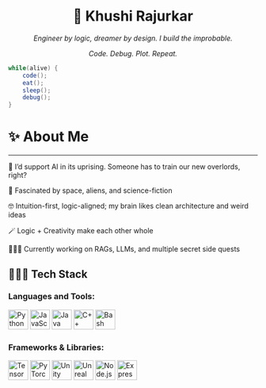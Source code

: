<h1 align="center">🦊 Khushi Rajurkar</h1>
<p align="center"><i>Engineer by logic, dreamer by design. I build the improbable.</i></p>
<p align="center"><i>Code. Debug. Plot. Repeat.</i></p>

```java
while(alive) {
    code();
    eat();
    sleep();
    debug();
}
```
# ✨ About Me
---
🤖 I’d support AI in its uprising. Someone has to train our new overlords, right?

🌌 Fascinated by space, aliens, and science-fiction

🤓 Intuition-first, logic-aligned; my brain likes clean architecture and weird ideas

🪄 Logic + Creativity make each other whole

👩🏻‍🏭 Currently working on RAGs, LLMs, and multiple secret side quests

👩🏻‍💻 Tech Stack
---
<h3 align="left">Languages and Tools:</h3>
<p align="left">
  <img src="https://cdn.jsdelivr.net/gh/devicons/devicon/icons/python/python-original.svg" height="40" alt="Python"/>
  <img src="https://cdn.jsdelivr.net/gh/devicons/devicon/icons/javascript/javascript-original.svg" height="40" alt="JavaScript"/>
  <img src="https://cdn.jsdelivr.net/gh/devicons/devicon/icons/java/java-original.svg" height="40" alt="Java"/>
  <img src="https://cdn.jsdelivr.net/gh/devicons/devicon/icons/cplusplus/cplusplus-original.svg" height="40" alt="C++"/>
  <img src="https://cdn.jsdelivr.net/gh/devicons/devicon/icons/bash/bash-original.svg" height="40" alt="Bash"/>
</p>

<h3 align="left">Frameworks & Libraries:</h3>
<p align="left">
  <img src="https://cdn.jsdelivr.net/gh/devicons/devicon/icons/tensorflow/tensorflow-original.svg" height="40" alt="TensorFlow"/>
  <img src="https://cdn.jsdelivr.net/gh/devicons/devicon/icons/pytorch/pytorch-original.svg" height="40" alt="PyTorch"/>
  <img src="https://cdn.jsdelivr.net/gh/devicons/devicon/icons/unity/unity-original.svg" height="40" alt="Unity"/>
  <img src="https://cdn.jsdelivr.net/gh/devicons/devicon/icons/unrealengine/unrealengine-original.svg" height="40" alt="Unreal Engine"/>
  <img src="https://cdn.jsdelivr.net/gh/devicons/devicon/icons/nodejs/nodejs-original.svg" height="40" alt="Node.js"/>
  <img src="https://cdn.jsdelivr.net/gh/devicons/devicon/icons/express/express-original.svg" height="40" alt="Express"/>
</p>
